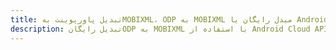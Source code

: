 ---title: تبدیل پاورپوینت بهMOBIXML، ODP به MOBIXML مبدل رایگان یا Android SDKdescription: تبدیل رایگانODP به MOBIXML با استفاده از Android Cloud APIs & SDK. همچنین اسناد Microsoft PowerPoint را در Cloud ایجاد، ویرایش و رندر کنید.---